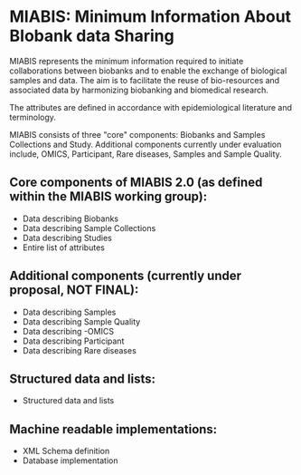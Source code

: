 # MIABIS: Minimum Information About BIobank data Sharing

MIABIS represents the minimum information required to initiate collaborations between biobanks and to enable the exchange of biological samples and data. The aim is to facilitate the reuse of bio-resources and associated data by harmonizing biobanking and biomedical research.

The attributes are defined in accordance with epidemiological literature and terminology.

MIABIS consists of three "core" components: Biobanks and Samples Collections and Study. Additional components currently under evaluation include, OMICS, Participant, Rare diseases, Samples and Sample Quality.

## Core components of MIABIS 2.0 (as defined within the MIABIS working group):

* Data describing Biobanks
* Data describing Sample Collections
* Data describing Studies
* Entire list of attributes

## Additional components (currently under proposal, NOT FINAL):

* Data describing Samples
* Data describing Sample Quality
* Data describing -OMICS
* Data describing Participant
* Data describing Rare diseases

## Structured data and lists:

* Structured data and lists

## Machine readable implementations:

* XML Schema definition
* Database implementation